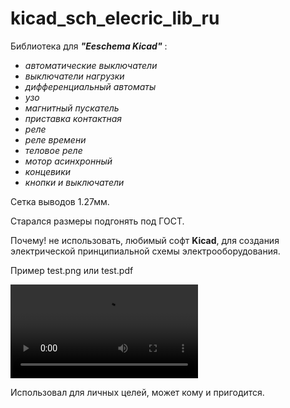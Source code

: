 # kicad_sch_elecric_lib_ru

Библиотека для ***"Eeschema Kicad"*** :
- _автоматические выключатели_
- _выключатели нагрузки_
- _дифференциальный автоматы_
- _узо_
- _магнитный пускатель_
- _приставка контактная_
- _реле_
- _реле времени_
- _теловое реле_
- _мотор асинхронный_
- _концевики_
- _кнопки и выключатели_



Сетка выводов 1.27мм.


Старался размеры подгонять под ГОСТ.



Почему! не использовать, любимый софт **Kicad**, 
для создания электрической принципиальной схемы 
электрооборудования.


Пример  test.png или test.pdf


![test.mp4](https://github.com/Aleginel/kicad_sch_electric_lib_ru/blob/master/test.mp4)

Использовал для личных целей, может кому и пригодится.
